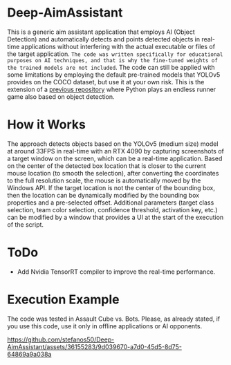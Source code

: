 # Deep-AimAssistant

This is a generic aim assistant application that employs AI (Object Detection) and automatically detects and points detected objects in real-time applications without interfering with the actual executable or files of the target application. `The code was written specifically for educational purposes on AI techniques, and that is why the fine-tuned weights of the trained models are not included`. The code can still be applied with some limitations by employing the default pre-trained models that YOLOv5 provides on the COCO dataset, but use it at your own risk. This is the extension of a [previous repository](https://github.com/stefanos50/Real-Time-Object-Detection-In-Games) where Python plays an endless runner game also based on object detection.

# How it Works

The approach detects objects based on the YOLOv5 (medium size) model at around 33FPS in real-time with an RTX 4090 by capturing screenshots of a target window on the screen, which can be a real-time application. Based on the center of the detected box location that is closer to the current mouse location (to smooth the selection), after converting the coordinates to the full resolution scale, the mouse is automatically moved by the Windows API. If the target location is not the center of the bounding box, then the location can be dynamically modified by the bounding box properties and a pre-selected offset. Additional parameters (target class selection, team color selection, confidence threshold, activation key, etc.) can be modified by a window that provides a UI at the start of the execution of the script.

# ToDo 

* Add Nvidia TensorRT compiler to improve the real-time performance.

# Execution Example

The code was tested in Assault Cube vs. Bots. Please, as already stated, if you use this code, use it only in offline applications or AI opponents.

https://github.com/stefanos50/Deep-AimAssistant/assets/36155283/9d039670-a7d0-45d5-8d75-64869a9a038a

